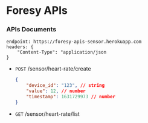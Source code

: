 # Foresy APIs

### APIs Documents
```
endpoint: https://foresy-apis-sensor.herokuapp.com
headers: {
    "Content-Type": "application/json
}

```
* `POST` /sensor/heart-rate/create

    ```json
    {
        "device_id": "123", // string
        "value": 12, // number
        "timestamp": 1631729973 // number
    }
    ```
* `GET` /sensor/heart-rate/list

